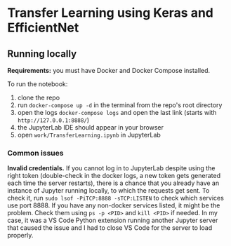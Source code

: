 # Transfer Learning using Keras and EfficientNet

## Running locally

**Requirements:** you must have Docker and Docker Compose installed.

To run the notebook:

1. clone the repo
2. run `docker-compose up -d` in the terminal from the repo's root directory
3. open the logs `docker-compose logs` and open the last link (starts with `http://127.0.0.1:8888/`)
4. the JupyterLab IDE should appear in your browser
5. open `work/TransferLearning.ipynb` in JupyterLab

### Common issues

**Invalid credentials.** If you cannot log in to JupyterLab despite using the right token (double-check in the docker logs, a new token gets generated each time the server restarts), there is a chance that you already have an instance of Jupyter running locally, to which the requests get sent. To check it, run `sudo lsof -PiTCP:8888 -sTCP:LISTEN` to check which services use port 8888. If you have any non-docker services listed, it might be the problem. Check them using `ps -p <PID>` and `kill <PID>` if needed. In my case, it was a VS Code Python extension running another Jupyter server that caused the issue and I had to close VS Code for the server to load properly.
